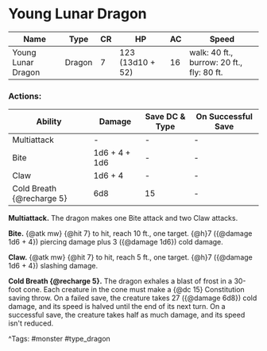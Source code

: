 # Young Lunar Dragon

| Name | Type | CR | HP | AC | Speed |
|------|------|----|----|----|-------|
| Young Lunar Dragon | Dragon | 7 | 123 (13d10 + 52) | 16 | walk: 40 ft., burrow: 20 ft., fly: 80 ft. |

### Actions:

| Ability | Damage | Save DC & Type | On Successful Save |
|---------|--------|----------------|--------------------|
| Multiattack | - | - | - |
| Bite | 1d6 + 4 + 1d6 | - | - |
| Claw | 1d6 + 4 | - | - |
| Cold Breath {@recharge 5} | 6d8 | 15 | - |


**Multiattack.** The dragon makes one Bite attack and two Claw attacks.

**Bite.** {@atk mw} {@hit 7} to hit, reach 10 ft., one target. {@h}7 ({@damage 1d6 + 4}) piercing damage plus 3 ({@damage 1d6}) cold damage.

**Claw.** {@atk mw} {@hit 7} to hit, reach 5 ft., one target. {@h}7 ({@damage 1d6 + 4}) slashing damage.

**Cold Breath {@recharge 5}.** The dragon exhales a blast of frost in a 30-foot cone. Each creature in the cone must make a {@dc 15} Constitution saving throw. On a failed save, the creature takes 27 ({@damage 6d8}) cold damage, and its speed is halved until the end of its next turn. On a successful save, the creature takes half as much damage, and its speed isn't reduced.

^Tags: #monster #type_dragon